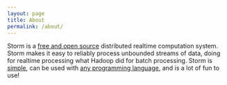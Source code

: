 ```yaml
---
layout: page
title: About
permalink: /about/
---
```


Storm is a <a href="/about/free-and-open-source.html">free and open source</a> distributed realtime computation system. Storm makes it easy to reliably process unbounded streams of data, doing for realtime processing what Hadoop did for batch processing. Storm is <a href="/about/simple-api.html">simple</a>, can be used with <a href="/about/multi-language.html">any programming language</a>, and is a lot of fun to use!
